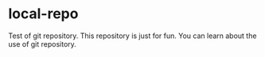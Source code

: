 # local-repo

Test of git repository.
This repository is just for fun.
You can learn about the use of git repository.
